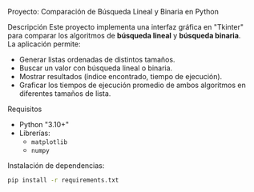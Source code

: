 Proyecto: Comparación de Búsqueda Lineal y Binaria en Python

Descripción
Este proyecto implementa una interfaz gráfica en "Tkinter" para comparar los algoritmos de **búsqueda lineal** y **búsqueda binaria**.  
La aplicación permite:
- Generar listas ordenadas de distintos tamaños.
- Buscar un valor con búsqueda lineal o binaria.
- Mostrar resultados (índice encontrado, tiempo de ejecución).
- Graficar los tiempos de ejecución promedio de ambos algoritmos en diferentes tamaños de lista.


Requisitos
- Python "3.10+"
- Librerías:
  - `matplotlib`
  - `numpy`

Instalación de dependencias:
```bash
pip install -r requirements.txt